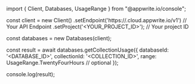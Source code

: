 import { Client, Databases, UsageRange } from "@appwrite.io/console";

const client = new Client()
    .setEndpoint('https://<REGION>.cloud.appwrite.io/v1') // Your API Endpoint
    .setProject('<YOUR_PROJECT_ID>'); // Your project ID

const databases = new Databases(client);

const result = await databases.getCollectionUsage({
    databaseId: '<DATABASE_ID>',
    collectionId: '<COLLECTION_ID>',
    range: UsageRange.TwentyFourHours // optional
});

console.log(result);

